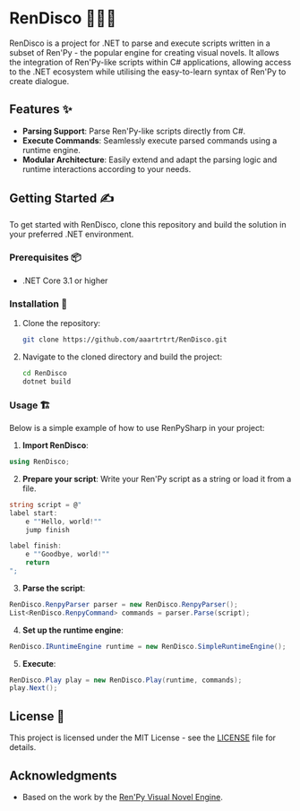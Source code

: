 # RenDisco 🪩🕺📖

RenDisco is a project for .NET to parse and execute scripts written in a subset of Ren'Py - the popular engine for creating visual novels. It allows the integration of Ren'Py-like scripts within C# applications, allowing access to the .NET ecosystem while utilising the easy-to-learn syntax of Ren'Py to create dialogue.

## Features ✨

- **Parsing Support**: Parse Ren'Py-like scripts directly from C#.
- **Execute Commands**: Seamlessly execute parsed commands using a runtime engine.
- **Modular Architecture**: Easily extend and adapt the parsing logic and runtime interactions according to your needs.

## Getting Started ✍️

To get started with RenDisco, clone this repository and build the solution in your preferred .NET environment.

### Prerequisites 📦

- .NET Core 3.1 or higher

### Installation 🔧

1. Clone the repository:
   ```bash
   git clone https://github.com/aaartrtrt/RenDisco.git
   ```
2. Navigate to the cloned directory and build the project:
   ```bash
   cd RenDisco
   dotnet build
   ```

### Usage 🏗️

Below is a simple example of how to use RenPySharp in your project:

1. **Import RenDisco**:

```cs
using RenDisco;
```

2. **Prepare your script**: Write your Ren'Py script as a string or load it from a file.

```cs
string script = @"
label start:
    e ""Hello, world!""
    jump finish

label finish:
    e ""Goodbye, world!""
    return
";
```

3. **Parse the script**:
   
```cs
RenDisco.RenpyParser parser = new RenDisco.RenpyParser();
List<RenDisco.RenpyCommand> commands = parser.Parse(script);
```

4. **Set up the runtime engine**:

```cs
RenDisco.IRuntimeEngine runtime = new RenDisco.SimpleRuntimeEngine();
```

5. **Execute**:

```cs
RenDisco.Play play = new RenDisco.Play(runtime, commands);
play.Next();
```

## License 📝

This project is licensed under the MIT License - see the [LICENSE](LICENSE) file for details.

## Acknowledgments

- Based on the work by the [Ren'Py Visual Novel Engine](https://www.renpy.org/).
